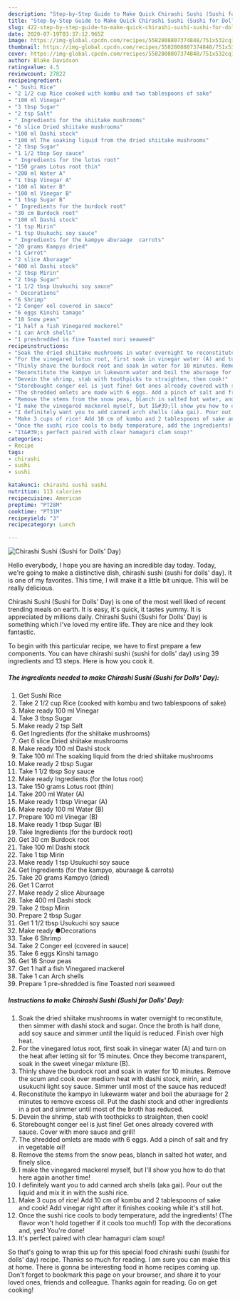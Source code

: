 ```yaml
---
description: "Step-by-Step Guide to Make Quick Chirashi Sushi (Sushi for Dolls&amp;#39; Day)"
title: "Step-by-Step Guide to Make Quick Chirashi Sushi (Sushi for Dolls&amp;#39; Day)"
slug: 422-step-by-step-guide-to-make-quick-chirashi-sushi-sushi-for-dolls-and-39-day
date: 2020-07-19T03:37:12.965Z
image: https://img-global.cpcdn.com/recipes/5582808807374848/751x532cq70/chirashi-sushi-sushi-for-dolls-day-recipe-main-photo.jpg
thumbnail: https://img-global.cpcdn.com/recipes/5582808807374848/751x532cq70/chirashi-sushi-sushi-for-dolls-day-recipe-main-photo.jpg
cover: https://img-global.cpcdn.com/recipes/5582808807374848/751x532cq70/chirashi-sushi-sushi-for-dolls-day-recipe-main-photo.jpg
author: Blake Davidson
ratingvalue: 4.5
reviewcount: 27822
recipeingredient:
- " Sushi Rice"
- "2 1/2 cup Rice cooked with kombu and two tablespoons of sake"
- "100 ml Vinegar"
- "3 tbsp Sugar"
- "2 tsp Salt"
- " Ingredients for the shiitake mushrooms"
- "6 slice Dried shiitake mushrooms"
- "100 ml Dashi stock"
- "100 ml The soaking liquid from the dried shiitake mushrooms"
- "2 tbsp Sugar"
- "1 1/2 tbsp Soy sauce"
- " Ingredients for the lotus root"
- "150 grams Lotus root thin"
- "200 ml Water A"
- "1 tbsp Vinegar A"
- "100 ml Water B"
- "100 ml Vinegar B"
- "1 tbsp Sugar B"
- " Ingredients for the burdock root"
- "30 cm Burdock root"
- "100 ml Dashi stock"
- "1 tsp Mirin"
- "1 tsp Usukuchi soy sauce"
- " Ingredients for the kampyo aburaage  carrots"
- "20 grams Kampyo dried"
- "1 Carrot"
- "2 slice Aburaage"
- "400 ml Dashi stock"
- "2 tbsp Mirin"
- "2 tbsp Sugar"
- "1 1/2 tbsp Usukuchi soy sauce"
- " Decorations"
- "6 Shrimp"
- "2 Conger eel covered in sauce"
- "6 eggs Kinshi tamago"
- "18 Snow peas"
- "1 half a fish Vinegared mackerel"
- "1 can Arch shells"
- "1 preshredded is fine Toasted nori seaweed"
recipeinstructions:
- "Soak the dried shiitake mushrooms in water overnight to reconstitute, then simmer with dashi stock and sugar. Once the broth is half done, add soy sauce and simmer until the liquid is reduced. Finish over high heat."
- "For the vinegared lotus root, first soak in vinegar water (A) and turn on the heat after letting sit for 15 minutes. Once they become transparent, soak in the sweet vinegar mixture (B)."
- "Thinly shave the burdock root and soak in water for 10 minutes. Remove the scum and cook over medium heat with dashi stock, mirin, and usukuchi light soy sauce. Simmer until most of the sauce has reduced!"
- "Reconstitute the kampyo in lukewarm water and boil the aburaage for 2 minutes to remove excess oil. Put the dashi stock and other ingredients in a pot and simmer until most of the broth has reduced."
- "Devein the shrimp, stab with toothpicks to straighten, then cook!"
- "Storebought conger eel is just fine! Get ones already covered with sauce. Cover with more sauce and grill!"
- "The shredded omlets are made with 6 eggs. Add a pinch of salt and fry in vegetable oil!"
- "Remove the stems from the snow peas, blanch in salted hot water, and finely slice."
- "I make the vinegared mackerel myself, but I&#39;ll show you how to do that here again another time!"
- "I definitely want you to add canned arch shells (aka gai). Pour out the liquid and mix it in with the sushi rice."
- "Make 3 cups of rice! Add 10 cm of kombu and 2 tablespoons of sake and cook! Add vinegar right after it finishes cooking while it&#39;s still hot."
- "Once the sushi rice cools to body temperature, add the ingredients! (The flavor won&#39;t hold together if it cools too much!) Top with the decorations and, yes! You&#39;re done!"
- "It&#39;s perfect paired with clear hamaguri clam soup!"
categories:
- Recipe
tags:
- chirashi
- sushi
- sushi

katakunci: chirashi sushi sushi 
nutrition: 113 calories
recipecuisine: American
preptime: "PT28M"
cooktime: "PT31M"
recipeyield: "3"
recipecategory: Lunch

---
```



![Chirashi Sushi (Sushi for Dolls&#39; Day)](https://img-global.cpcdn.com/recipes/5582808807374848/751x532cq70/chirashi-sushi-sushi-for-dolls-day-recipe-main-photo.jpg)

Hello everybody, I hope you are having an incredible day today. Today, we're going to make a distinctive dish, chirashi sushi (sushi for dolls&#39; day). It is one of my favorites. This time, I will make it a little bit unique. This will be really delicious.

Chirashi Sushi (Sushi for Dolls&#39; Day) is one of the most well liked of recent trending meals on earth. It is easy, it's quick, it tastes yummy. It is appreciated by millions daily. Chirashi Sushi (Sushi for Dolls&#39; Day) is something which I've loved my entire life. They are nice and they look fantastic.




To begin with this particular recipe, we have to first prepare a few components. You can have chirashi sushi (sushi for dolls&#39; day) using 39 ingredients and 13 steps. Here is how you cook it.

<!--inarticleads1-->

##### The ingredients needed to make Chirashi Sushi (Sushi for Dolls&#39; Day):

1. Get  Sushi Rice
1. Take 2 1/2 cup Rice (cooked with kombu and two tablespoons of sake)
1. Make ready 100 ml Vinegar
1. Take 3 tbsp Sugar
1. Make ready 2 tsp Salt
1. Get  Ingredients (for the shiitake mushrooms)
1. Get 6 slice Dried shiitake mushrooms
1. Make ready 100 ml Dashi stock
1. Take 100 ml The soaking liquid from the dried shiitake mushrooms
1. Make ready 2 tbsp Sugar
1. Take 1 1/2 tbsp Soy sauce
1. Make ready  Ingredients (for the lotus root)
1. Take 150 grams Lotus root (thin)
1. Take 200 ml Water (A)
1. Make ready 1 tbsp Vinegar (A)
1. Make ready 100 ml Water (B)
1. Prepare 100 ml Vinegar (B)
1. Make ready 1 tbsp Sugar (B)
1. Take  Ingredients (for the burdock root)
1. Get 30 cm Burdock root
1. Take 100 ml Dashi stock
1. Take 1 tsp Mirin
1. Make ready 1 tsp Usukuchi soy sauce
1. Get  Ingredients (for the kampyo, aburaage &amp; carrots)
1. Take 20 grams Kampyo (dried)
1. Get 1 Carrot
1. Make ready 2 slice Aburaage
1. Take 400 ml Dashi stock
1. Take 2 tbsp Mirin
1. Prepare 2 tbsp Sugar
1. Get 1 1/2 tbsp Usukuchi soy sauce
1. Make ready  ●Decorations
1. Take 6 Shrimp
1. Take 2 Conger eel (covered in sauce)
1. Take 6 eggs Kinshi tamago
1. Get 18 Snow peas
1. Get 1 half a fish Vinegared mackerel
1. Take 1 can Arch shells
1. Prepare 1 pre-shredded is fine Toasted nori seaweed




<!--inarticleads2-->

##### Instructions to make Chirashi Sushi (Sushi for Dolls&#39; Day):

1. Soak the dried shiitake mushrooms in water overnight to reconstitute, then simmer with dashi stock and sugar. Once the broth is half done, add soy sauce and simmer until the liquid is reduced. Finish over high heat.
1. For the vinegared lotus root, first soak in vinegar water (A) and turn on the heat after letting sit for 15 minutes. Once they become transparent, soak in the sweet vinegar mixture (B).
1. Thinly shave the burdock root and soak in water for 10 minutes. Remove the scum and cook over medium heat with dashi stock, mirin, and usukuchi light soy sauce. Simmer until most of the sauce has reduced!
1. Reconstitute the kampyo in lukewarm water and boil the aburaage for 2 minutes to remove excess oil. Put the dashi stock and other ingredients in a pot and simmer until most of the broth has reduced.
1. Devein the shrimp, stab with toothpicks to straighten, then cook!
1. Storebought conger eel is just fine! Get ones already covered with sauce. Cover with more sauce and grill!
1. The shredded omlets are made with 6 eggs. Add a pinch of salt and fry in vegetable oil!
1. Remove the stems from the snow peas, blanch in salted hot water, and finely slice.
1. I make the vinegared mackerel myself, but I&#39;ll show you how to do that here again another time!
1. I definitely want you to add canned arch shells (aka gai). Pour out the liquid and mix it in with the sushi rice.
1. Make 3 cups of rice! Add 10 cm of kombu and 2 tablespoons of sake and cook! Add vinegar right after it finishes cooking while it&#39;s still hot.
1. Once the sushi rice cools to body temperature, add the ingredients! (The flavor won&#39;t hold together if it cools too much!) Top with the decorations and, yes! You&#39;re done!
1. It&#39;s perfect paired with clear hamaguri clam soup!




So that's going to wrap this up for this special food chirashi sushi (sushi for dolls&#39; day) recipe. Thanks so much for reading. I am sure you can make this at home. There is gonna be interesting food in home recipes coming up. Don't forget to bookmark this page on your browser, and share it to your loved ones, friends and colleague. Thanks again for reading. Go on get cooking!
